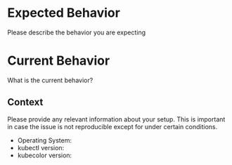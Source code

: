 <!--  Thanks for submitting an issue!
Before submit, please be aware of below things:

* kubecolor is still being actively developed. Your issue might be fixed in the latest version kubecolor. Before submitting the issue, run `$ go get -u github.com/kubecolor/kubecolor/cmd/kubecolor` to update kubecolor and make sure the issue can be reproduced even if you are using the latest one.

* Because kubecolor internally calls kubectl command, kubectl whose version is unsupported is unsupported by kubecolor as well. Make sure your kubectl is officially supported version. Ref: https://kubernetes.io/docs/setup/release/version-skew-policy/

* If you think the output of kubecolor is strange, please give us following information:
  - Screenshot of "kubectl" output
  - Screenshot of "kubecolor" output
  - What's the issue and what you expect
  - Shell info (bash/zsh/fish etc, its version)
-->

# Expected Behavior

Please describe the behavior you are expecting

# Current Behavior

What is the current behavior?

## Context

Please provide any relevant information about your setup. This is important in case the issue is not reproducible except for under certain conditions.

* Operating System:
* kubectl version:
* kubecolor version:

